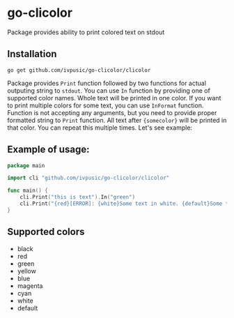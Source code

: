 go-clicolor
===========

Package provides ability to print colored text on stdout

## Installation
```
go get github.com/ivpusic/go-clicolor/clicolor
```

Package provides ``Print`` function followed by two functions for actual outputing string to ``stdout``.
You can use ``In`` function by providing one of supported color names. Whole text will be printed in one color.
If you want to print multiple colors for some text, you can use ``InFormat`` function. Function is not accepting 
any arguments, but you need to provide proper formatted string to ``Print`` function. All text after ``{somecolor}`` will
be printed in that color. You can repeat this multiple times. Let's see example:

## Example of usage:
```Go
package main

import cli "github.com/ivpusic/go-clicolor/clicolor"

func main() {
	cli.Print("this is text").In("green")
	cli.Print("{red}[ERROR]: {white}Some text in white. {default}Some text in default color").InFormat()
}
```

## Supported colors
- black
- red
- green
- yellow
- blue
- magenta
- cyan
- white
- default
